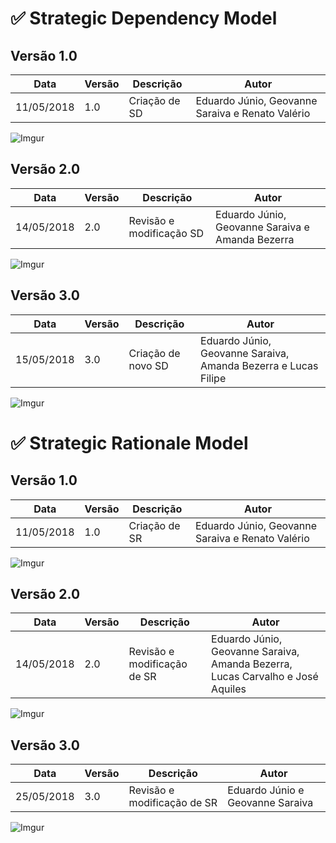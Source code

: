 # ✅ Strategic Dependency Model

## Versão 1.0

Data| Versão| Descrição| Autor|
-|-|-|-|
11/05/2018 |1.0|Criação de SD|Eduardo Júnio, Geovanne Saraiva e Renato Valério

![Imgur](https://i.imgur.com/PfB4cKl.png)

## Versão 2.0

Data| Versão| Descrição| Autor|
-|-|-|-|
14/05/2018 |2.0|Revisão e modificação SD|Eduardo Júnio, Geovanne Saraiva e Amanda Bezerra


![Imgur](https://i.imgur.com/f8P50jo.png)

## Versão 3.0

Data| Versão| Descrição| Autor|
-|-|-|-|
15/05/2018 |3.0|Criação de novo SD|Eduardo Júnio, Geovanne Saraiva, Amanda Bezerra e Lucas Filipe


![Imgur](https://i.imgur.com/WVn4LJF.png)


# ✅ Strategic Rationale Model


## Versão 1.0

Data| Versão| Descrição| Autor|
-|-|-|-|
11/05/2018 |1.0|Criação de SR|Eduardo Júnio, Geovanne Saraiva e Renato Valério

![Imgur](https://i.imgur.com/8jvhziI.jpg)


## Versão 2.0

Data| Versão| Descrição| Autor|
-|-|-|-|
14/05/2018 |2.0|Revisão e modificação de SR|Eduardo Júnio, Geovanne Saraiva, Amanda Bezerra, Lucas Carvalho e José Aquiles

![Imgur](https://i.imgur.com/Z2DYM8B.png)


## Versão 3.0

Data| Versão| Descrição| Autor|
-|-|-|-|
25/05/2018 |3.0|Revisão e modificação de SR|Eduardo Júnio e Geovanne Saraiva

![Imgur](https://i.imgur.com/RTFozPk.png)